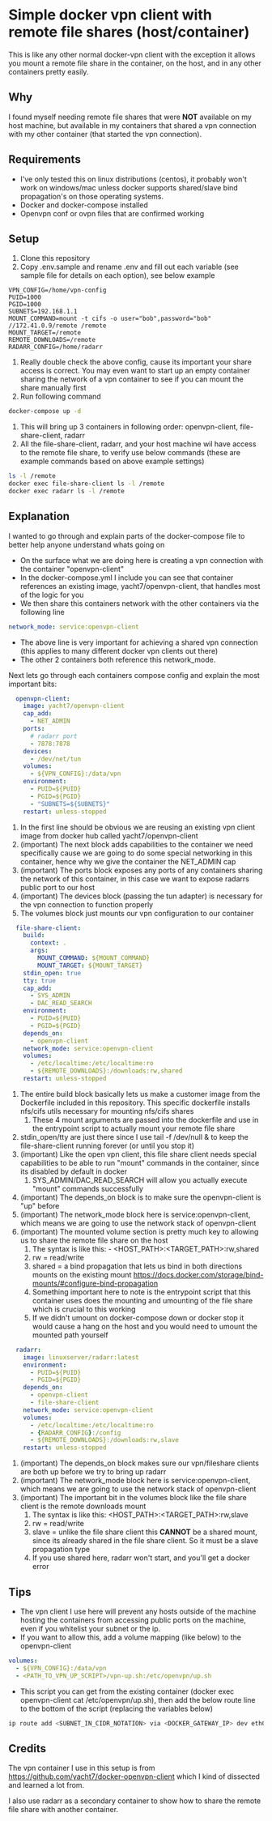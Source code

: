 # Simple docker vpn client with remote file shares (host/container)

This is like any other normal docker-vpn client with the exception it allows you mount a remote file share in the container, on the host, and in any other containers pretty easily.

## Why

I found myself needing remote file shares that were **NOT** available on my host machine, but available in my containers that shared a vpn connection with my other container (that started the vpn connection).

## Requirements

- I've only tested this on linux distributions (centos), it probably won't work on windows/mac unless docker supports shared/slave bind propagation's on those operating systems.
- Docker and docker-compose installed
- Openvpn conf or ovpn files that are confirmed working

## Setup

1. Clone this repository
1. Copy .env.sample and rename .env and fill out each variable (see sample file for details on each option), see below example
```
VPN_CONFIG=/home/vpn-config
PUID=1000
PGID=1000
SUBNETS=192.168.1.1
MOUNT_COMMAND=mount -t cifs -o user="bob",password="bob" //172.41.0.9/remote /remote
MOUNT_TARGET=/remote
REMOTE_DOWNLOADS=/remote
RADARR_CONFIG=/home/radarr
```
1. Really double check the above config, cause its important your share access is correct. You may even want to start up an empty container sharing the network of a vpn container to see if you can mount the share manually first
1. Run following command
```bash
docker-compose up -d
```
1. This will bring up 3 containers in following order: openvpn-client, file-share-client, radarr
1. All the file-share-client, radarr, and your host machine wil have access to the remote file share, to verify use below commands (these are example commands based on above example settings)
```bash
ls -l /remote
docker exec file-share-client ls -l /remote
docker exec radarr ls -l /remote
```

## Explanation

I wanted to go through and explain parts of the docker-compose file to better help anyone understand whats going on

- On the surface what we are doing here is creating a vpn connection with the container "openvpn-client"
- In the docker-compose.yml I include you can see that container references an existing image, yacht7/openvpn-client, that handles most of the logic for you
- We then share this containers network with the other containers via the following line
```yaml
network_mode: service:openvpn-client
```
- The above line is very important for achieving a shared vpn connection (this applies to many different docker vpn clients out there)
- The other 2 containers both reference this network_mode.

Next lets go through each containers compose config and explain the most important bits:

```yaml
  openvpn-client:
    image: yacht7/openvpn-client
    cap_add:
      - NET_ADMIN
    ports:
      # radarr port
      - 7878:7878 
    devices:
      - /dev/net/tun
    volumes:
      - ${VPN_CONFIG}:/data/vpn
    environment:
      - PUID=${PUID}
      - PGID=${PGID}
      - "SUBNETS=${SUBNETS}"
    restart: unless-stopped
```

   1. In the first line should be obvious we are reusing an existing vpn client image from docker hub called yacht7/openvpn-client
   1. (important) The next block adds capabilities to the container we need specifically cause we are going to do some special networking in this container, hence why we give the container the NET_ADMIN cap
   1. (important) The ports block exposes any ports of any containers sharing the network of this container, in this case we want to expose radarrs public port to our host
   1. (important) The devices block (passing the tun adapter) is necessary for the vpn connection to function properly
   1. The volumes block just mounts our vpn configuration to our container

```yaml
  file-share-client:
    build:
      context: .
      args:
        MOUNT_COMMAND: ${MOUNT_COMMAND}
        MOUNT_TARGET: ${MOUNT_TARGET}
    stdin_open: true
    tty: true
    cap_add:
      - SYS_ADMIN
      - DAC_READ_SEARCH
    environment:
      - PUID=${PUID}
      - PGID=${PGID}
    depends_on:
      - openvpn-client
    network_mode: service:openvpn-client
    volumes:
      - /etc/localtime:/etc/localtime:ro
      - ${REMOTE_DOWNLOADS}:/downloads:rw,shared
    restart: unless-stopped
```

   1. The entire build block basically lets us make a customer image from the Dockerfile included in this repository. This specific dockerfile installs nfs/cifs utils necessary for mounting nfs/cifs shares
       1. These 4 mount arguments are passed into the dockerfile and use in the entrypoint script to actually mount your remote file share
   1. stdin_open/tty are just there since I use tail -f /dev/null & to keep the file-share-client running forever (or until you stop it)
   1. (important) Like the open vpn client, this file share client needs special capabilities to be able to run "mount" commands in the container, since its disabled by default in docker
       1. SYS_ADMIN/DAC_READ_SEARCH will allow you actually execute "mount" commands successfully
   1. (important) The depends_on block is to make sure the openvpn-client is "up" before
   1. (important) The network_mode block here is service:openvpn-client, which means we are going to use the network stack of openvpn-client
   1. (important) The mounted volume section is pretty much key to allowing us to share the remote file share on the host
       1. The syntax is like this: - <HOST_PATH>:<TARGET_PATH>:rw,shared
       1. rw = read/write
       1. shared = a bind propagation that lets us bind in both directions mounts on the existing mount https://docs.docker.com/storage/bind-mounts/#configure-bind-propagation
       1. Something important here to note is the entrypoint script that this container uses does the mounting and umounting of the file share which is crucial to this working
       1. If we didn't umount on docker-compose down or docker stop <container-name> it would cause a hang on the host and you would need to umount the mounted path yourself

```yaml
  radarr:
    image: linuxserver/radarr:latest
    environment:
      - PUID=${PUID}
      - PGID=${PGID}
    depends_on:
      - openvpn-client
      - file-share-client
    network_mode: service:openvpn-client
    volumes:
      - /etc/localtime:/etc/localtime:ro
      - {RADARR_CONFIG}:/config
      - ${REMOTE_DOWNLOADS}:/downloads:rw,slave
    restart: unless-stopped
```

   1. (important) The depends_on block makes sure our vpn/fileshare clients are both up before we try to bring up radarr
   1. (important) The network_mode block here is service:openvpn-client, which means we are going to use the network stack of openvpn-client
   1. (important) The important bit in the volumes block like the file share client is the remote downloads mount
       1. The syntax is like this: <HOST_PATH>:<TARGET_PATH>:rw,slave
       1. rw = read/write
       1. slave = unlike the file share client this **CANNOT** be a shared mount, since its already shared in the file share client. So it must be a slave propagation type
       1. If you use shared here, radarr won't start, and you'll get a docker error

## Tips

- The vpn client I use here will prevent any hosts outside of the machine hosting the containers from accessing public ports on the machine, even if you whitelist your subnet or the ip.
- If you want to allow this, add a volume mapping (like below) to the openvpn-client
```yaml
volumes:
  - ${VPN_CONFIG}:/data/vpn
  - <PATH_TO_VPN_UP_SCRIPT>/vpn-up.sh:/etc/openvpn/up.sh
```
- This script you can get from the existing container (docker exec openvpn-client cat /etc/openvpn/up.sh), then add the below route line to the bottom of the script (replacing the variables below)
```bash
ip route add <SUBNET_IN_CIDR_NOTATION> via <DOCKER_GATEWAY_IP> dev eth0
```

## Credits

The vpn container I use in this setup is from https://github.com/yacht7/docker-openvpn-client which I kind of dissected and learned a lot from. 

I also use radarr as a secondary container to show how to share the remote file share with another container.
